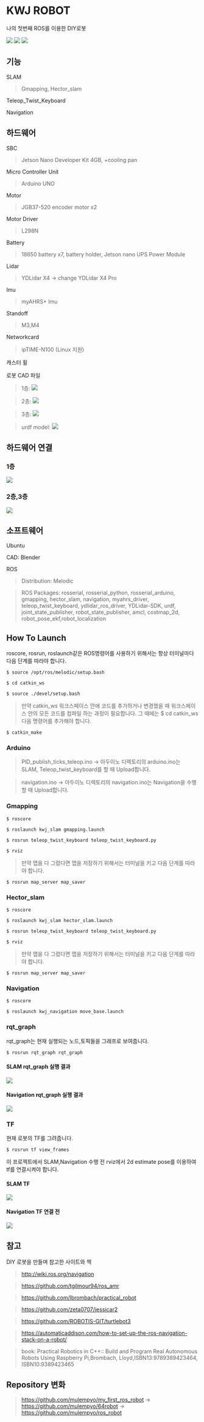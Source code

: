 <H1>KWJ ROBOT</H1>
나의 첫번째 ROS를 이용한 DIY로봇  

<img src="KWJBot1.jpg"/> <img src="KWJBot2.jpg"/> <img src="KWJBot3.jpg"/>
<h2>기능</h2> 
SLAM  

>Gmapping, Hector_slam

Teleop_Twist_Keyboard

Navigation

<h2>하드웨어</h2>

SBC

>Jetson Nano Developer Kit 4GB, +cooling pan

Micro Controller Unit

>Arduino UNO

Motor

>JGB37-520 encoder motor x2

Motor Driver

>L298N

Battery

>18650 battery x7, battery holder, Jetson nano UPS Power Module

Lidar

>YDLidar X4 -> change YDLidar X4 Pro

Imu

>myAHRS+ Imu

Standoff

>M3,M4

Networkcard

>ipTIME-N100 (Linux 지원)

캐스터 휠

로봇 CAD 파일

>1층: <img src = "1층.stl"/>

>2층: <img src = "2층.stl"/>

>3층: <img src = "Lidar Pro.stl"/>

>urdf model: <img src = "total_180.stl"/>
<h2>하드웨어 연결</h2>

<h3>1층</h3>

<img src = "1층 연결.png" />

<h3>2층,3층</h3>

<img src = "2,3층 연결.png" />
<h2>소프트웨어</h2>

Ubuntu

CAD: Blender

ROS

>Distribution: Melodic

>ROS Packages: rosserial, rosserial_python, rosserial_arduino, gmapping, hector_slam, navigation, myahrs_driver, teleop_twist_keyboard, ydlidar_ros_driver, YDLidar-SDK, urdf, joint_state_publisher, robot_state_publisher, amcl, costmap_2d, robot_pose_ekf,robot_localization

<h2>How To Launch</h2>

roscore, rosrun, roslaunch같은 ROS명령어를 사용하기 위해서는 항상 터미널마다 다음 단계를 따라야 합니다.

```$ source /opt/ros/melodic/setup.bash ```

```$ cd catkin_ws```

```$ source ./devel/setup.bash ```

>만약 catkin_ws 워크스페이스 안에 코드를 추가하거나 변경했을 때 워크스페이스 안의 모든 코드를 컴파일 하는 과정이 필요합니다. 그 때에는 $ cd catkin_ws 다음 명령어를 추가해야 합니다.

```$ catkin_make```

<h3>Arduino</h3>

>PID_publish_ticks_teleop.ino -> 아두이노 디렉토리의 arduino.ino는 SLAM, Teleop_twist_keyboard를 할 때 Upload합니다.

>navigation.ino -> 아두이노 디렉토리의 navigation.ino는 Navigation을 수행할 때 Upload합니다.

<h3>Gmapping</h3>

```$ roscore```

```$ roslaunch kwj_slam gmapping.launch```

```$ rosrun teleop_twist_keyboard teleop_twist_keyboard.py```

```$ rviz```

>만약 맵을 다 그렸다면 맵을 저장하기 위해서는 터미널을 키고 다음 단계를 따라야 합니다. 

```$ rosrun map_server map_saver```

<h3>Hector_slam</h3>

```$ roscore```

```$ roslaunch kwj_slam hector_slam.launch```

```$ rosrun teleop_twist_keyboard teleop_twist_keyboard.py```

```$ rviz```

>만약 맵을 다 그렸다면 맵을 저장하기 위해서는 터미널을 키고 다음 단계를 따라야 합니다.

```$ rosrun map_server map_saver```

<h3>Navigation</h3>

```$ roscore```

```$ roslaunch kwj_navigation move_base.launch```

<h3>rqt_graph</h3>

rqt_graph는 현재 실행되는 노드,토픽들을 그래프로 보여줍니다.

```$ rosrun rqt_graph rqt_graph```

<h4> SLAM rqt_graph 실행 결과</h4>

<img src ="gmapping rqt_graph.png"/>

<h4>Navigation rqt_graph 실행 결과</h4>

<img src ="Navi rqt_graph.png"/>

<h3> TF </h3>

현재 로봇의 TF를 그려줍니다.

```$ rosrun tf view_frames```

이 프로젝트에서 SLAM,Navigation 수행 전 rviz에서 2d estimate pose를 이용하여 tf를 연결시켜야 합니다.

<h4>SLAM TF</h4>

<img src ="gmapping TF.png"/>

<h4>Navigation TF 연결 전</h4>

<img src="Navi TF.png"/>

<h2>참고</h2>

DIY 로봇을 만들며 참고한 사이트와 책

>http://wiki.ros.org/navigation

>https://github.com/tgilmour94/ros_amr

>https://github.com/lbrombach/practical_robot

>https://github.com/zeta0707/jessicar2

>https://github.com/ROBOTIS-GIT/turtlebot3

>https://automaticaddison.com/how-to-set-up-the-ros-navigation-stack-on-a-robot/

>book: Practical Robotics in C++:: Build and Program Real Autonomous Robots Using Raspberry Pi,Brombach, Lloyd,ISBN13:9789389423464, ISBN10:9389423465

<h2>Repository 변화</h2>

>https://github.com/mulempyo/my_first_ros_robot -> https://github.com/mulempyo/64robot -> https://github.com/mulempyo/ros_robot




